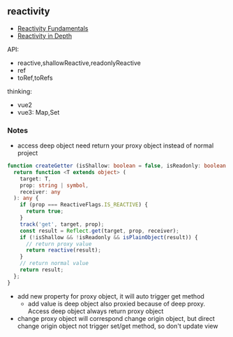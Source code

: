 ## reactivity
* [Reactivity Fundamentals](https://vuejs.org/guide/essentials/reactivity-fundamentals.html)
* [Reactivity in Depth](https://vuejs.org/guide/extras/reactivity-in-depth.html)

API:
* reactive,shallowReactive,readonlyReactive
* ref
* toRef,toRefs


thinking:
* vue2
* vue3: Map,Set

### Notes
* access deep object need return your proxy object instead of normal project
```ts
function createGetter (isShallow: boolean = false, isReadonly: boolean = false) {
  return function <T extends object> (
    target: T,
    prop: string | symbol,
    receiver: any
  ): any {
    if (prop === ReactiveFlags.IS_REACTIVE) {
      return true;
    }
    track('get', target, prop);
    const result = Reflect.get(target, prop, receiver);
    if (!isShallow && !isReadonly && isPlainObject(result)) {
      // return proxy value
      return reactive(result);
    }
    // return normal value
    return result;
  };
}
```
* add new property for proxy object, it will auto trigger get method
  * add value is deep object also proxied because of deep proxy. Access deep object always return proxy object
* change proxy object will correspond change origin object, but direct change origin object not trigger set/get method, so don't update view
